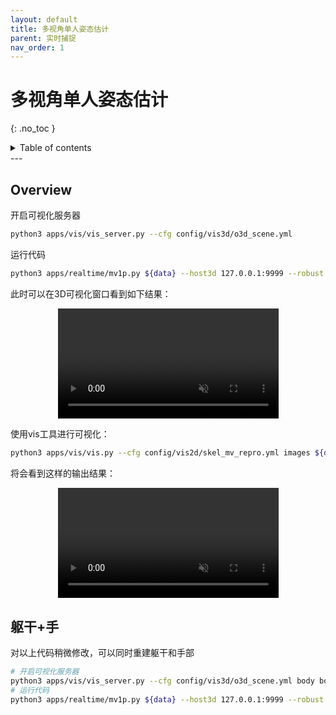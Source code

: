 ```yaml
---
layout: default
title: 多视角单人姿态估计
parent: 实时捕捉
nav_order: 1
---
```


# 多视角单人姿态估计
{: .no_toc }

<details close markdown="block">
  <summary>
    Table of contents
  </summary>
  {: .text-delta }
1. TOC
{:toc}
</details>
---

## Overview

开启可视化服务器

```bash
python3 apps/vis/vis_server.py --cfg config/vis3d/o3d_scene.yml
```

运行代码

```bash
python3 apps/realtime/mv1p.py ${data} --host3d 127.0.0.1:9999 --robust --out ${data}/output
```

此时可以在3D可视化窗口看到如下结果：

<div align="center">
<video width="70%" playsinline="" autoplay="autoplay" loop="loop" preload="" muted=""><source src="../images/realtime/mv1p-scene.mp4" type="video/mp4">
</video>
</div>

使用vis工具进行可视化：

```bash
python3 apps/vis/vis.py --cfg config/vis2d/skel_mv_repro.yml images ${data} subs "['01', '07', '13', '19']" skel ${data}/output/keypoints3d out ${data}/output/skel make_video True scale 0.4
```

将会看到这样的输出结果：

<div align="center">
<video width="70%" playsinline="" autoplay="autoplay" loop="loop" preload="" muted=""><source src="../images/realtime/mv1p-repro-01071319.mp4" type="video/mp4">
</video>
</div>

## 躯干+手

对以上代码稍微修改，可以同时重建躯干和手部

```bash
# 开启可视化服务器
python3 apps/vis/vis_server.py --cfg config/vis3d/o3d_scene.yml body bodyhand
# 运行代码
python3 apps/realtime/mv1p.py ${data} --host3d 127.0.0.1:9999 --robust --out ${data}/output --hand
```